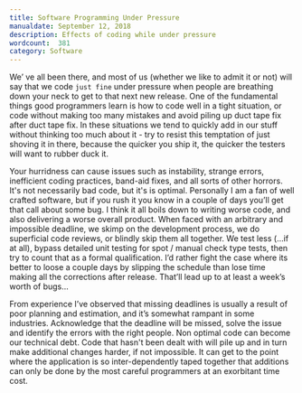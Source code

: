 ```yaml
---
title: Software Programming Under Pressure
manualdate: September 12, 2018
description: Effects of coding while under pressure
wordcount:  381
category: Software
---
```


We’ ve all been there, and most of us (whether we like to admit it or not) will say that we code `just fine` under pressure when people are breathing down your
neck to get to that next new release. One of the fundamental things good programmers learn is how to code well in a tight situation, or code without making too 
many mistakes and avoid piling up duct tape fix after duct tape fix. In these situations we tend to quickly add in our stuff without thinking too much about 
it - try to resist this temptation of just shoving it in there, because the quicker you ship it, the quicker the testers will want to rubber duck it.
 
Your hurridness can cause issues such as instability, strange errors, inefficient coding practices, band-aid fixes, and all sorts of other horrors. It's not necessarily
bad code, but it's is optimal. Personally I am a fan of well crafted software, but if you rush it you know in a couple of days you’ll get that call about some bug. I think 
it all boils down to writing worse code, and also delivering a worse overall product. When faced with an arbitrary and impossible deadline, we skimp on the development process, 
we do superficial code reviews, or blindly skip them all together. We test less (…if at all), bypass detailed unit testing for spot / manual check type tests, then try to count 
that as a formal qualification. I’d rather fight the case where its better to loose a couple days by slipping the schedule than lose time making all the corrections after release. 
That’ll lead up to at least a week’s worth of bugs…

From experience I’ve observed that missing deadlines is usually a result of poor planning and estimation, and it’s somewhat rampant in some industries. Acknowledge that the 
deadline will be missed, solve the issue and identify the errors with the right people. Non optimal code can become our technical debt. Code that hasn't been dealt with will 
pile up and in turn make additional changes harder, if not impossible. It can get to the point where the application is so inter-dependently taped together that additions can 
only be done by the most careful programmers at an exorbitant time cost.
